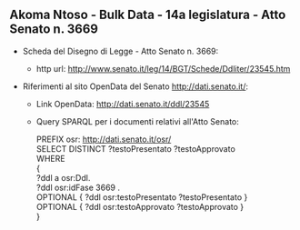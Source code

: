 ## Akoma Ntoso - Bulk Data - 14a legislatura - Atto Senato n. 3669 ##

* Scheda del Disegno di Legge - Atto Senato n. 3669:
	* http url: http://www.senato.it/leg/14/BGT/Schede/Ddliter/23545.htm

* Riferimenti al sito OpenData del Senato http://dati.senato.it/:
	* Link OpenData: http://dati.senato.it/ddl/23545
	* Query SPARQL per i documenti relativi all'Atto Senato:

        PREFIX osr: <http://dati.senato.it/osr/>  
		SELECT DISTINCT ?testoPresentato ?testoApprovato  
		WHERE  
		{  
		    ?ddl a osr:Ddl.  
		    ?ddl osr:idFase 3669 .  
		    OPTIONAL { ?ddl osr:testoPresentato ?testoPresentato }  
		    OPTIONAL { ?ddl osr:testoApprovato ?testoApprovato }  
		}
		